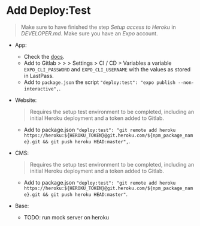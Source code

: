 # Add Deploy:Test

> Make sure to have finished the step *Setup access to Heroku* in *DEVELOPER.md*.
> Make sure you have an *Expo* account.

- App:
    - Check the [docs](https://docs.expo.io/guides/setting-up-continuous-integration/).
    - Add to Gitlab > <Groupname> > <Reponame> > Settings > CI / CD > Variables a variable `EXPO_CLI_PASSWORD` and `EXPO_CLI_USERNAME` with the values as stored in LastPass.
    - Add to `package.json` the script `"deploy:test": "expo publish --non-interactive",`.
- Website:
    > Requires the setup test environment to be completed, including an initial Heroku deployment and a token added to Gitlab.
    - Add to package.json `"deploy:test": "git remote add heroku https://heroku:${HEROKU_TOKEN}@git.heroku.com/${npm_package_name}.git && git push heroku HEAD:master",`.
- CMS:
    > Requires the setup test environment to be completed, including an initial Heroku deployment and a token added to Gitlab.
    - Add to package.json `"deploy:test": "git remote add heroku https://heroku:${HEROKU_TOKEN}@git.heroku.com/${npm_package_name}.git && git push heroku HEAD:master"`.

- Base:
    - TODO: run mock server on heroku
